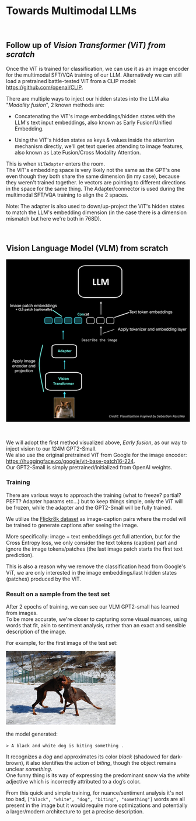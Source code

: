 # Towards Multimodal LLMs 

&nbsp;

## Follow up of *Vision Transformer (ViT) from scratch*


Once the ViT is trained for classification, we can use it as an image encoder for the multimodal SFT/VQA training of our
LLM. Alternatively we can still load a pretrained battle-tested ViT from a CLIP model: https://github.com/openai/CLIP.

There are multiple ways to inject our hidden states into the LLM aka "*Modality fusion*", 2 known methods are:
- Concatenating the ViT's image embeddings/hidden states with the LLM's text input embeddings, also known as Early
  Fusion/Unified Embedding.

- Using the ViT's hidden states as keys & values inside the attention mechanism directly, we'll get text queries
  attending to image features, also known as Late Fusion/Cross Modality Attention.

This is when `ViTAdapter` enters the room.  
The ViT's embedding space is very likely not the same as the GPT's one even though they both share the
same dimension (in my case), because they weren't trained together. Ie vectors are pointing to different directions in
the space for the same thing. The Adapter/connector is used during the multimodal SFT/VQA training to align the 2 spaces.

Note: The adapter is also used to down/up-project the ViT's hidden states to match the LLM's embedding dimension (in the
case there is a dimension mismatch but here we're both in 768D).

&nbsp;


## Vision Language Model (VLM) from scratch

<div style="text-align: center;">
    <img src="_vlm_img/_vlm_viz_img.png" alt="alt text" width="600"/>
</div>

&nbsp;

We will adopt the first method visualized above, *Early fusion*, as our way to inject vision to our 124M GPT2-Small.   
We also use the original pretrained ViT from Google for the image encoder:
https://huggingface.co/google/vit-base-patch16-224.  
Our GPT2-Small is simply pretrained/initialized from OpenAI weights.

### Training

There are various ways to approach the training (what to freeze? partial? PEFT? Adapter hparams etc...) but to keep
things simple, only the ViT will be frozen, while the adapter and the GPT2-Small will be fully trained.  

We utilize the [Flickr8k dataset](https://huggingface.co/datasets/jxie/flickr8k) as image-caption pairs where the model
will be trained to generate captions after seeing the image.  

More specifically: image + text embeddings get full attention, but for the Cross Entropy loss, we only consider the text
tokens (caption) part and ignore the image tokens/patches (the last image patch starts the first text prediction).  

This is also a reason why we remove the classification head from Google's ViT, we are only interested in the image
embeddings/last hidden states (patches) produced by the ViT.

### Result on a sample from the test set

After 2 epochs of training, we can see our VLM GPT2-small has learned from images.  
To be more accurate, we're closer to capturing some visual nuances, using words that fit, akin to sentiment
analysis, rather than an exact and sensible description of the image.

For example, for the first image of the test set:

<img src="_vlm_img/_vlm_img_test_sample.png" alt="alt text" width="300"/>

the model generated:

`> A black and white dog is biting something .`

It recognizes a *dog* and approximates its color *black* (shadowed for dark-brown), it also identifies the
action of *biting*, though the object remains unclear *something*.  
One funny thing is its way of expressing the predominant snow via the *white* adjective which is incorrectly attributed
to a dog’s color.  

From this quick and simple training, for nuance/sentiment analysis it's not too bad, `["black", "white", "dog", "biting", "something"]` words are
all present in the image but it would require more optimizations and potentially a larger/modern architecture to
get a precise description.

